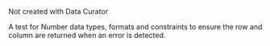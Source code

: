 Not created with Data Curator

A test for Number data types, formats and constraints to ensure the row and column are returned when an error is detected.
